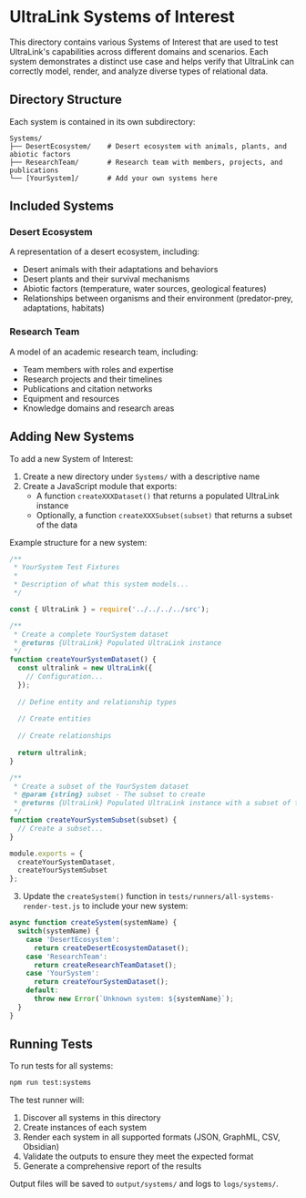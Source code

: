 # UltraLink Systems of Interest

This directory contains various Systems of Interest that are used to test UltraLink's capabilities across different domains and scenarios. Each system demonstrates a distinct use case and helps verify that UltraLink can correctly model, render, and analyze diverse types of relational data.

## Directory Structure

Each system is contained in its own subdirectory:

```
Systems/
├── DesertEcosystem/    # Desert ecosystem with animals, plants, and abiotic factors
├── ResearchTeam/       # Research team with members, projects, and publications
└── [YourSystem]/       # Add your own systems here
```

## Included Systems

### Desert Ecosystem

A representation of a desert ecosystem, including:
- Desert animals with their adaptations and behaviors
- Desert plants and their survival mechanisms
- Abiotic factors (temperature, water sources, geological features)
- Relationships between organisms and their environment (predator-prey, adaptations, habitats)

### Research Team

A model of an academic research team, including:
- Team members with roles and expertise
- Research projects and their timelines
- Publications and citation networks
- Equipment and resources
- Knowledge domains and research areas

## Adding New Systems

To add a new System of Interest:

1. Create a new directory under `Systems/` with a descriptive name
2. Create a JavaScript module that exports:
   - A function `createXXXDataset()` that returns a populated UltraLink instance
   - Optionally, a function `createXXXSubset(subset)` that returns a subset of the data

Example structure for a new system:

```javascript
/**
 * YourSystem Test Fixtures
 * 
 * Description of what this system models...
 */

const { UltraLink } = require('../../../../src');

/**
 * Create a complete YourSystem dataset
 * @returns {UltraLink} Populated UltraLink instance
 */
function createYourSystemDataset() {
  const ultralink = new UltraLink({
    // Configuration...
  });
  
  // Define entity and relationship types
  
  // Create entities
  
  // Create relationships
  
  return ultralink;
}

/**
 * Create a subset of the YourSystem dataset
 * @param {string} subset - The subset to create
 * @returns {UltraLink} Populated UltraLink instance with a subset of the data
 */
function createYourSystemSubset(subset) {
  // Create a subset...
}

module.exports = {
  createYourSystemDataset,
  createYourSystemSubset
};
```

3. Update the `createSystem()` function in `tests/runners/all-systems-render-test.js` to include your new system:

```javascript
async function createSystem(systemName) {
  switch(systemName) {
    case 'DesertEcosystem':
      return createDesertEcosystemDataset();
    case 'ResearchTeam':
      return createResearchTeamDataset();
    case 'YourSystem':
      return createYourSystemDataset();
    default:
      throw new Error(`Unknown system: ${systemName}`);
  }
}
```

## Running Tests

To run tests for all systems:

```bash
npm run test:systems
```

The test runner will:
1. Discover all systems in this directory
2. Create instances of each system
3. Render each system in all supported formats (JSON, GraphML, CSV, Obsidian)
4. Validate the outputs to ensure they meet the expected format
5. Generate a comprehensive report of the results

Output files will be saved to `output/systems/` and logs to `logs/systems/`. 